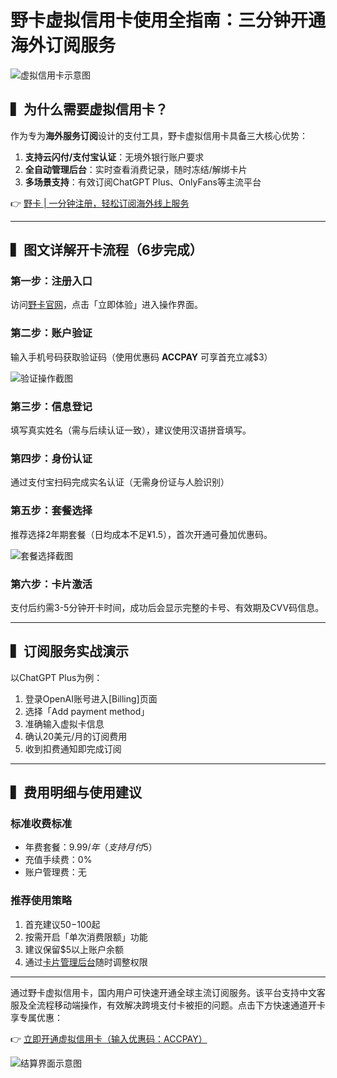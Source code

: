 # 野卡虚拟信用卡使用全指南：三分钟开通海外订阅服务

![虚拟信用卡示意图](https://bbtdd.com/wp-content/uploads/img/897609766980534.webp)

## ▍为什么需要虚拟信用卡？
作为专为**海外服务订阅**设计的支付工具，野卡虚拟信用卡具备三大核心优势：
1. **支持云闪付/支付宝认证**：无境外银行账户要求
2. **全自动管理后台**：实时查看消费记录，随时冻结/解绑卡片
3. **多场景支持**：有效订阅ChatGPT Plus、OnlyFans等主流平台

👉 [野卡 | 一分钟注册，轻松订阅海外线上服务](https://bbtdd.com/yeka)

---

## ▍图文详解开卡流程（6步完成）

### 第一步：注册入口
访问[野卡官网](https://bbtdd.com/yeka)，点击「立即体验」进入操作界面。

### 第二步：账户验证
输入手机号码获取验证码（使用优惠码 **ACCPAY** 可享首充立减$3）

![验证操作截图](https://bbtdd.com/wp-content/uploads/img/7029555094814.webp)

### 第三步：信息登记
填写真实姓名（需与后续认证一致），建议使用汉语拼音填写。

### 第四步：身份认证
通过支付宝扫码完成实名认证（无需身份证与人脸识别）

### 第五步：套餐选择
推荐选择2年期套餐（日均成本不足¥1.5），首次开通可叠加优惠码。

![套餐选择截图](https://bbtdd.com/wp-content/uploads/img/396983716089.webp)

### 第六步：卡片激活
支付后约需3-5分钟开卡时间，成功后会显示完整的卡号、有效期及CVV码信息。

---

## ▍订阅服务实战演示
以ChatGPT Plus为例：
1. 登录OpenAI账号进入[Billing]页面
2. 选择「Add payment method」
3. 准确输入虚拟卡信息 
4. 确认20美元/月的订阅费用
5. 收到扣费通知即完成订阅

---

## ▍费用明细与使用建议

### 标准收费标准
- 年费套餐：$9.99/年（支持月付$5）
- 充值手续费：0%
- 账户管理费：无

### 推荐使用策略
1. 首充建议$50-$100起 
2. 按需开启「单次消费限额」功能
3. 建议保留$5以上账户余额
4. 通过[卡片管理后台](https://bbtdd.com/yeka)随时调整权限

---

通过野卡虚拟信用卡，国内用户可快速开通全球主流订阅服务。该平台支持中文客服及全流程移动端操作，有效解决跨境支付卡被拒的问题。点击下方快速通道开卡享专属优惠：

👉 [立即开通虚拟信用卡（输入优惠码：ACCPAY）](https://bbtdd.com/yeka)

![结算界面示意图](https://bbtdd.com/wp-content/uploads/img/0353049910127.webp)